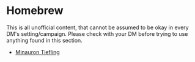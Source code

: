 # Homebrew
This is all unofficial content, that cannot be assumed to be okay in every DM's setting/campaign. Please check with your DM before trying to use anything found in this section.

- [Minauron Tiefling](Minauron%20Tiefling.md)